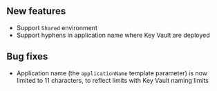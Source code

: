 [//]: # (Format this CHANGELOG.md with these titles:)
[//]: # (Breaking changes)
[//]: # (New features)
[//]: # (Bug fixes)
[//]: # (Minor changes)

## New features

- Support `Shared` environment
- Support hyphens in application name where Key Vault are deployed

## Bug fixes

- Application name (the `applicationName` template parameter) is now limited to 11 characters, to reflect limits with Key Vault naming limits
